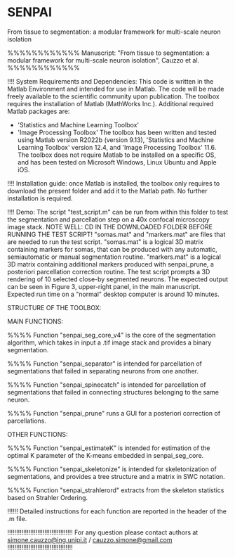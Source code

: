 # SENPAI
 From tissue to segmentation: a modular framework for multi-scale neuron isolation
 
%%%%%%%%%%%%
Manuscript: "From tissue to segmentation: a modular framework for multi-scale neuron isolation", Cauzzo et al.
%%%%%%%%%%%%

!!!! System Requirements and Dependencies:
This code is written in the Matlab Environment and intended for use in Matlab. The code will be made freely available to the scientific community upon publication.
The toolbox requires the installation of Matlab (MathWorks Inc.). Additional required Matlab packages are: 
- 'Statistics and Machine Learning Toolbox'
- 'Image Processing Toolbox'
The toolbox has been written and tested using Matlab version R2022b (version 9.13), 'Statistics and Machine Learning Toolbox' version 12.4, and 'Image Processing Toolbox' 11.6. 
The toolbox does not require Matlab to be installed on a specific OS, and has been tested on Microsoft Windows, Linux Ubuntu and Apple iOS.

!!!! Installation guide: 
once Matlab is installed, the toolbox only requires to download the present folder and add it to the Matlab path. No further installation is required.

!!!! Demo:
The script "test_script.m" can be run from within this folder to test the segmentation and parcellation step on a 40x confocal microscopy image stack.
NOTE WELL: CD IN THE DOWNLOADED FOLDER BEFORE RUNNING THE TEST SCRIPT!
"somas.mat" and "markers.mat" are files that are needed to run the test script.
"somas.mat" is a logical 3D matrix containing markers for somas, that can be produced with any automatic, semiautomatic or manual segmentation routine.
"markers.mat" is a logical 3D matrix containing additional markers produced with senpai_prune, a posteriori parcellation correction routine.
The test script prompts a 3D rendering of 10 selected close-by segmented neurons.
The expected output can be seen in Figure 3, upper-right panel, in the main manuscript.
Expected run time on a "normal" desktop computer is around 10 minutes.


STRUCTURE OF THE TOOLBOX:

MAIN FUNCTIONS:

%%%%
Function "senpai_seg_core_v4" is the core of the segmentation algorithm, which takes in input a .tif image stack and provides a binary segmentation.

%%%%
Function "senpai_separator" is intended for parcellation of segmentations that failed in separating neurons from one another.

%%%%
Function "senpai_spinecatch" is intended for parcellation of segmentations that failed in connecting structures belonging to the same neuron.

%%%%
Function "senpai_prune" runs a GUI for a posteriori correction of parcellations.

OTHER FUNCTIONS:

%%%%
Function "senpai_estimateK" is intended for estimation of the optimal K parameter of the K-means embedded in senpai_seg_core.

%%%%
Function "senpai_skeletonize" is intended for skeletonization of segmentations, and provides a tree structure and a matrix in SWC notation.

%%%%
Function "senpai_strahlerord" extracts from the skeleton statistics based on Strahler Ordering.


!!!!!!
Detailed instructions for each function are reported in the header of the .m file.

!!!!!!!!!!!!!!!!!!!!!!!!!!!!!!!!!!!!!
For any question please contact authors at simone.cauzzo@ing.unipi.it / cauzzo.simone@gmail.com
!!!!!!!!!!!!!!!!!!!!!!!!!!!!!!!!!!!!!
